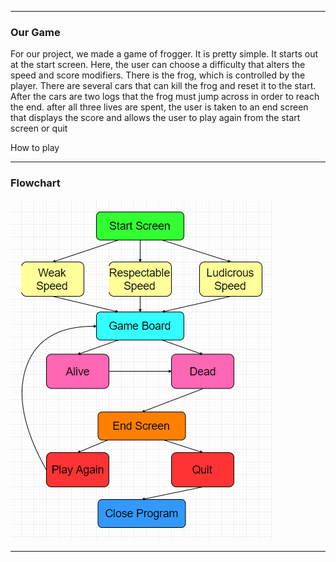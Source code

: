 
<hr>
<h3> Our Game </h3>
For our project, we made a game of frogger. It is pretty simple. It starts out at the start screen. Here, the user can choose a difficulty that alters the speed and score modifiers. There is the frog, which is controlled by the player. There are several cars that can kill the frog and reset it to the start. After the cars are two logs that the frog must jump across in order to reach the end. after all three lives are spent, the user is taken to an end screen that displays the score and allows the user to play again from the start screen or quit

How to play 
<hr>


<h3> Flowchart </h3>
<img src = "Flowchart.PNG">
<hr>
